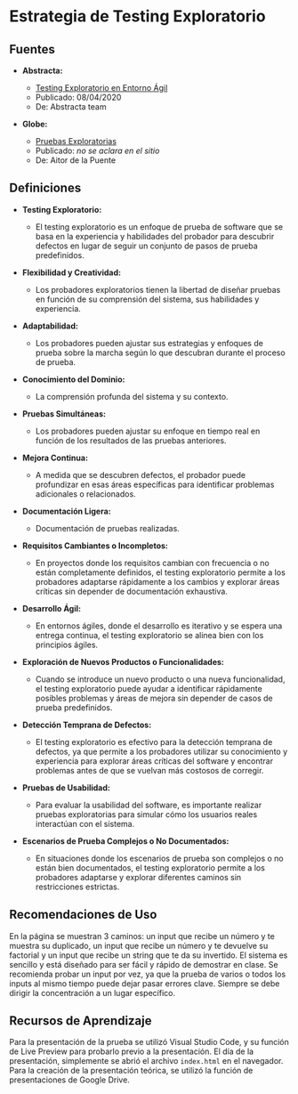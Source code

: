 # Estrategia de Testing Exploratorio

## Fuentes

- **Abstracta:**
  - [Testing Exploratorio en Entorno Ágil](https://cl.abstracta.us/blog/testing-exploratorio-entorno-agil/)
  - Publicado: 08/04/2020
  - De: Abstracta team

- **Globe:**
  - [Pruebas Exploratorias](https://ahorasomos.izertis.com/globetesting/2012/03/pruebas-exploratorias/)
  - Publicado: *no se aclara en el sitio*
  - De: Aitor de la Puente

## Definiciones

- **Testing Exploratorio:**
  - El testing exploratorio es un enfoque de prueba de software que se basa en la experiencia y habilidades del probador para descubrir defectos en lugar de seguir un conjunto de pasos de prueba predefinidos.

- **Flexibilidad y Creatividad:**
  - Los probadores exploratorios tienen la libertad de diseñar pruebas en función de su comprensión del sistema, sus habilidades y experiencia.

- **Adaptabilidad:**
  - Los probadores pueden ajustar sus estrategias y enfoques de prueba sobre la marcha según lo que descubran durante el proceso de prueba.

- **Conocimiento del Dominio:**
  - La comprensión profunda del sistema y su contexto.

- **Pruebas Simultáneas:**
  - Los probadores pueden ajustar su enfoque en tiempo real en función de los resultados de las pruebas anteriores.

- **Mejora Continua:**
  - A medida que se descubren defectos, el probador puede profundizar en esas áreas específicas para identificar problemas adicionales o relacionados.

- **Documentación Ligera:**
  - Documentación de pruebas realizadas.

- **Requisitos Cambiantes o Incompletos:**
  - En proyectos donde los requisitos cambian con frecuencia o no están completamente definidos, el testing exploratorio permite a los probadores adaptarse rápidamente a los cambios y explorar áreas críticas sin depender de documentación exhaustiva.

- **Desarrollo Ágil:**
  - En entornos ágiles, donde el desarrollo es iterativo y se espera una entrega continua, el testing exploratorio se alinea bien con los principios ágiles.

- **Exploración de Nuevos Productos o Funcionalidades:**
  - Cuando se introduce un nuevo producto o una nueva funcionalidad, el testing exploratorio puede ayudar a identificar rápidamente posibles problemas y áreas de mejora sin depender de casos de prueba predefinidos.

- **Detección Temprana de Defectos:**
  - El testing exploratorio es efectivo para la detección temprana de defectos, ya que permite a los probadores utilizar su conocimiento y experiencia para explorar áreas críticas del software y encontrar problemas antes de que se vuelvan más costosos de corregir.

- **Pruebas de Usabilidad:**
  - Para evaluar la usabilidad del software, es importante realizar pruebas exploratorias para simular cómo los usuarios reales interactúan con el sistema.

- **Escenarios de Prueba Complejos o No Documentados:**
  - En situaciones donde los escenarios de prueba son complejos o no están bien documentados, el testing exploratorio permite a los probadores adaptarse y explorar diferentes caminos sin restricciones estrictas.

## Recomendaciones de Uso

En la página se muestran 3 caminos: un input que recibe un número y te muestra su duplicado, un input que recibe un número y te devuelve su factorial y un input que recibe un string que te da su invertido. El sistema es sencillo y está diseñado para ser fácil y rápido de demostrar en clase. Se recomienda probar un input por vez, ya que la prueba de varios o todos los inputs al mismo tiempo puede dejar pasar errores clave. Siempre se debe dirigir la concentración a un lugar específico.

## Recursos de Aprendizaje

Para la presentación de la prueba se utilizó Visual Studio Code, y su función de Live Preview para probarlo previo a la presentación. El día de la presentación, simplemente se abrió el archivo `index.html` en el navegador. Para la creación de la presentación teórica, se utilizó la función de presentaciones de Google Drive.